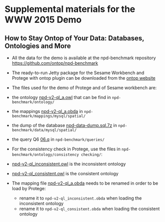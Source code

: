 #  Supplemental materials for the WWW 2015 Demo 
## How to Stay Ontop of Your Data: Databases, Ontologies and More
 
 
 - All the data for the demo is available at the npd-benchmark repository  https://github.com/ontop/npd-benchmark
 
- The ready-to-run Jetty package for the Sesame Workbench and Protege with ontop plugin can be downloaded from the  [ontop website](http://ontop.inf.unibz.it/?page_id=11)

- The files used for the demo of Protege and of Sesame workbench are:
 - the ontology [npd-v2-ql_a.owl](https://github.com/ontop/npd-benchmark/tree/master/ontology/npd-v2-ql_a.owl) that can be find in `npd-benchmark/ontology/`
 - the mappings [npd-v2-ql_a.obda](https://github.com/ontop/npd-benchmark/tree/master/mappings/mysql/spatial/npd-v2-ql_a.obda) in `npd-benchmark/mappings/mysql/spatial/`
 - the dump  of the database [npd-data-dump.sql.7z](https://github.com/ontop/npd-benchmark/tree/master/data/mysql/spatial) in `npd-benchmark/data/mysql/spatial/`
 - the query Q6 [06.q](https://github.com/ontop/npd-benchmark/tree/master/queries/06.q) in `npd-benchmark/queries/`

 
- For the consistency check in Protege, use the files in `npd-benchmark/ontology/consistency checking/`:
 - [npd-v2-ql_inconsistent.owl](https://github.com/ontop/npd-benchmark/tree/master/ontology/consistency%20checking/npd-v2-ql_inconsistent.owl) is the inconsistent ontology
 - [npd-v2-ql_consistent.owl](https://github.com/ontop/npd-benchmark/tree/master/ontology/consistency%20checking/npd-v2-ql_consistent.owl) is the consistent ontology
 - The mapping file [npd-v2-ql_a.obda](https://github.com/ontop/npd-benchmark/tree/master/mappings/mysql/spatial/npd-v2-ql_a.obda) needs to be renamed in order to be load by Protege:
    -  rename it to `npd-v2-ql_inconsistent.obda` when loading the inconsistent ontology
    -  rename it to `npd-v2-ql_consistent.obda` when loading the consistent ontology 
